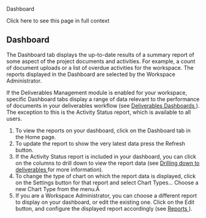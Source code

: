 Dashboard

Click here to see this page in full context

##  Dashboard

The Dashboard tab displays the up-to-date results of a summary report of some
aspect of the project documents and activities. For example, a count of
document uploads or a list of overdue activities for the workspace. The
reports displayed in the Dashboard are selected by the Workspace
Administrator.

If the Deliverables Management module is enabled for your workspace, specific
Dashboard tabs display a range of data relevant to the performance of
documents in your deliverables workflow (see [ Deliverables Dashboards
](../Deliverables_Management/Deliverables_Dashb.htm) ). The exception to this
is the Activity Status report, which is available to all users.

  1. To view the reports on your dashboard, click on the Dashboard tab in the Home page. 
  2. To update the report to show the very latest data press the Refresh button. 
  3. If the Activity Status report is included in your dashboard, you can click on the columns to drill down to view the report data (see [ Drilling down to deliverables ](../Deliverables_Management/Drilling_down_to_deliverabl.htm) for more information). 
  4. To change the type of chart on which the report data is displayed, click on the Settings button for that report and select Chart Types... Choose a new Chart Type from the menu.Â 
  5. If you are a Workspace Administrator, you can choose a different report to display on your dashboard, or edit the existing one. Click on the Edit button, and configure the displayed report accordingly (see [ Reports ](../Reports/Re.htm) ). 

